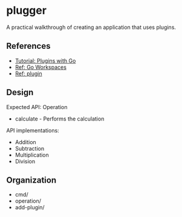 # plugger

A practical walkthrough of creating an application that uses plugins.

## References

* [Tutorial: Plugins with Go](https://medium.com/profusion-engineering/plugins-with-go-7ea1e7a280d3)
* [Ref: Go Workspaces](https://go.dev/doc/tutorial/workspaces)
* [Ref: plugin](https://pkg.go.dev/plugin)

## Design

Expected API: Operation

* calculate - Performs the calculation

API implementations:

* Addition
* Subtraction
* Multiplication
* Division

## Organization

* cmd/
* operation/
* add-plugin/
